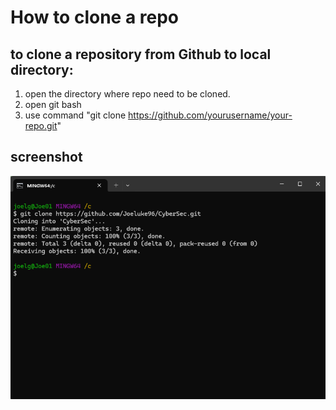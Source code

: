 # How to clone a repo

## to clone a repository from Github to local directory:

1. open the directory where repo need to be cloned.
2. open git bash
3. use command "git clone https://github.com/yourusername/your-repo.git"

## screenshot

![git bash](/images/clone.png)
